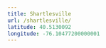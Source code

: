 ```yaml
---
title: Shartlesville
url: /shartlesville/
latitude: 40.5130092
longitude: -76.10477200000001
---
```

